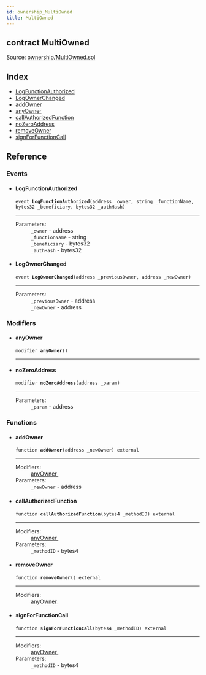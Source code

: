 ```yaml
---
id: ownership_MultiOwned
title: MultiOwned
---
```


<div class="contract-doc"><div class="contract"><h2 class="contract-header"><span class="contract-kind">contract</span> MultiOwned</h2><div class="source">Source: <a href="https://github.com/MyBitFoundation/MyBit-Network.tech//blob/v0.0.0/contracts/ownership/MultiOwned.sol" target="_blank">ownership/MultiOwned.sol</a></div></div><div class="index"><h2>Index</h2><ul><li><a href="ownership_MultiOwned.html#LogFunctionAuthorized">LogFunctionAuthorized</a></li><li><a href="ownership_MultiOwned.html#LogOwnerChanged">LogOwnerChanged</a></li><li><a href="ownership_MultiOwned.html#addOwner">addOwner</a></li><li><a href="ownership_MultiOwned.html#anyOwner">anyOwner</a></li><li><a href="ownership_MultiOwned.html#callAuthorizedFunction">callAuthorizedFunction</a></li><li><a href="ownership_MultiOwned.html#noZeroAddress">noZeroAddress</a></li><li><a href="ownership_MultiOwned.html#removeOwner">removeOwner</a></li><li><a href="ownership_MultiOwned.html#signForFunctionCall">signForFunctionCall</a></li></ul></div><div class="reference"><h2>Reference</h2><div class="events"><h3>Events</h3><ul><li><div class="item event"><span id="LogFunctionAuthorized" class="anchor-marker"></span><h4 class="name">LogFunctionAuthorized</h4><div class="body"><code class="signature">event <strong>LogFunctionAuthorized</strong><span>(address _owner, string _functionName, bytes32 _beneficiary, bytes32 _authHash) </span></code><hr/><dl><dt><span class="label-parameters">Parameters:</span></dt><dd><div><code>_owner</code> - address</div><div><code>_functionName</code> - string</div><div><code>_beneficiary</code> - bytes32</div><div><code>_authHash</code> - bytes32</div></dd></dl></div></div></li><li><div class="item event"><span id="LogOwnerChanged" class="anchor-marker"></span><h4 class="name">LogOwnerChanged</h4><div class="body"><code class="signature">event <strong>LogOwnerChanged</strong><span>(address _previousOwner, address _newOwner) </span></code><hr/><dl><dt><span class="label-parameters">Parameters:</span></dt><dd><div><code>_previousOwner</code> - address</div><div><code>_newOwner</code> - address</div></dd></dl></div></div></li></ul></div><div class="modifiers"><h3>Modifiers</h3><ul><li><div class="item modifier"><span id="anyOwner" class="anchor-marker"></span><h4 class="name">anyOwner</h4><div class="body"><code class="signature">modifier <strong>anyOwner</strong><span>() </span></code><hr/></div></div></li><li><div class="item modifier"><span id="noZeroAddress" class="anchor-marker"></span><h4 class="name">noZeroAddress</h4><div class="body"><code class="signature">modifier <strong>noZeroAddress</strong><span>(address _param) </span></code><hr/><dl><dt><span class="label-parameters">Parameters:</span></dt><dd><div><code>_param</code> - address</div></dd></dl></div></div></li></ul></div><div class="functions"><h3>Functions</h3><ul><li><div class="item function"><span id="addOwner" class="anchor-marker"></span><h4 class="name">addOwner</h4><div class="body"><code class="signature">function <strong>addOwner</strong><span>(address _newOwner) </span><span>external </span></code><hr/><dl><dt><span class="label-modifiers">Modifiers:</span></dt><dd><a href="ownership_MultiOwned.html#anyOwner">anyOwner </a></dd><dt><span class="label-parameters">Parameters:</span></dt><dd><div><code>_newOwner</code> - address</div></dd></dl></div></div></li><li><div class="item function"><span id="callAuthorizedFunction" class="anchor-marker"></span><h4 class="name">callAuthorizedFunction</h4><div class="body"><code class="signature">function <strong>callAuthorizedFunction</strong><span>(bytes4 _methodID) </span><span>external </span></code><hr/><dl><dt><span class="label-modifiers">Modifiers:</span></dt><dd><a href="ownership_MultiOwned.html#anyOwner">anyOwner </a></dd><dt><span class="label-parameters">Parameters:</span></dt><dd><div><code>_methodID</code> - bytes4</div></dd></dl></div></div></li><li><div class="item function"><span id="removeOwner" class="anchor-marker"></span><h4 class="name">removeOwner</h4><div class="body"><code class="signature">function <strong>removeOwner</strong><span>() </span><span>external </span></code><hr/><dl><dt><span class="label-modifiers">Modifiers:</span></dt><dd><a href="ownership_MultiOwned.html#anyOwner">anyOwner </a></dd></dl></div></div></li><li><div class="item function"><span id="signForFunctionCall" class="anchor-marker"></span><h4 class="name">signForFunctionCall</h4><div class="body"><code class="signature">function <strong>signForFunctionCall</strong><span>(bytes4 _methodID) </span><span>external </span></code><hr/><dl><dt><span class="label-modifiers">Modifiers:</span></dt><dd><a href="ownership_MultiOwned.html#anyOwner">anyOwner </a></dd><dt><span class="label-parameters">Parameters:</span></dt><dd><div><code>_methodID</code> - bytes4</div></dd></dl></div></div></li></ul></div></div></div>
